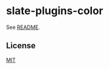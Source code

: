 # slate-plugins-color

See [README](https://github.com/udecode/slate-plugins).

## License

[MIT](../../../LICENSE)
